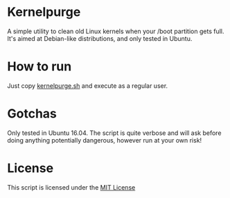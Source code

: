 # Kernelpurge

A simple utility to clean old Linux kernels when your /boot partition gets
full. It's aimed at Debian-like distributions, and only tested in Ubuntu.

# How to run

Just copy [kernelpurge.sh](https://github.com/dvvc/kernelpurge/blob/master/kernelpurge.sh)
and execute as a regular user.

# Gotchas

Only tested in Ubuntu 16.04. The script is quite verbose and will ask before
doing anything potentially dangerous, however run at your own risk!

# License

This script is licensed under the [MIT License](https://opensource.org/licenses/MIT)